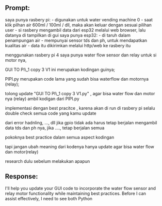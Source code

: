 ## Prompt:
saya punya rasbery pi: - digunakan untuk water vending machine 0 - saat klik pilhan air 600ml / 100ml / dll, maka akan keluar dengan sesuai pilihan user - si rasbery mengambil data dari esp32 melalui web browser, lalu datanya di tampilkan di gui saya punya esp32: - di taruh dalam penampungan air - mempunyai sensor tds dan ph, untuk mendapatkan kualitas air - data itu dikirimkan melalui http/web ke rasbery itu

menggunakan rasbery pi 4 saya punya water flow sensor dan relay untuk si motor nya,

GUI TO PI\\\_1 copy 3 V1 ini merupakan kodingan guinya;

PIPI.py merupakan code lama yang sudah bisa waterflow dan motornya (relay);

tolong update "GUI TO PI\\\_1 copy 3 V1.py" , agar bisa water flow dan motor nya (relay) ambil kodigan dari PIPI.py

implementasi dengan best pracitce , karena akan di run di rasbery pi selalu double check semua code yang kamu update

dari error hadnling, ..., dll jika gpio tidak ada harus tetap berjalan mengambil data tds dan ph nya, jika ...., tetap berjalan semua

pokoknya best practice dalam semua aspect kodingan

tapi jangan ubah meaning dari kodenya hanya update agar bisa water flow dan motor(relay)

research dulu sebelum melakukan apapun

## Response:
I'll help you update your GUI code to incorporate the water flow sensor and relay motor functionality while maintaining best practices. Before I can assist effectively, I need to see both Python

